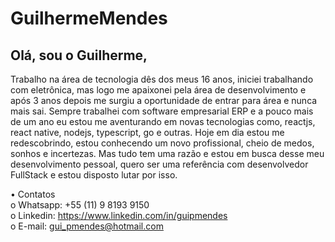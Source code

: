 # GuilhermeMendes

## Olá, sou o Guilherme,

Trabalho na área de tecnologia dês dos meus 16 anos, iniciei trabalhando com eletrônica, mas logo me apaixonei pela área de desenvolvimento e após 3 anos depois me surgiu a oportunidade de entrar para área e nunca mais sai.
Sempre trabalhei com software empresarial ERP e a pouco mais de um ano eu estou me aventurando em novas tecnologias como, reactjs, react native, nodejs, typescript, go e outras. 
Hoje em dia estou me redescobrindo, estou conhecendo um novo profissional, cheio de medos, sonhos e incertezas. Mas tudo tem uma razão e estou em busca desse meu desenvolvimento pessoal, quero ser uma referência com desenvolvedor FullStack e estou disposto lutar por isso.


•	Contatos
<br/> o	Whatsapp: +55 (11) 9 8193 9150
<br/>o	Linkedin:  https://www.linkedin.com/in/guipmendes
<br/>o	E-mail: gui_pmendes@hotmail.com 

